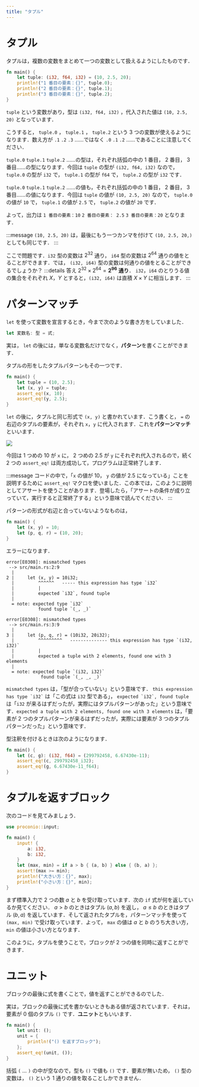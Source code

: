 ```yaml
---
title: "タプル"
---
```

# タプル
タプルは，複数の変数をまとめて一つの変数として扱えるようにしたものです．
```rust
fn main() {
    let tuple: (i32, f64, i32) = (10, 2.5, 20);
    println!("1 番目の要素：{}", tuple.0);
    println!("2 番目の要素：{}", tuple.1);
    println!("3 番目の要素：{}", tuple.2);
}
```
`tuple` という変数があり，型は `(i32, f64, i32)` ，代入された値は `(10, 2.5, 20)` となっています．

こうすると， `tuple.0` ， `tuple.1` ， `tuple.2` という 3 つの変数が使えるようになります．数え方が `.1` `.2` `.3` ……ではなく `.0` `.1` `.2` ……であることに注意してください．

`tuple.0` `tuple.1` `tuple.2` ……の型は，それぞれ括弧の中の 1 番目， 2 番目， 3 番目……の型になります．今回は `tuple` の型が `(i32, f64, i32)` なので， `tuple.0` の型が `i32` で， `tuple.1` の型が `f64` で， `tuple.2` の型が `i32` です．

`tuple.0` `tuple.1` `tuple.2` ……の値も，それぞれ括弧の中の 1 番目， 2 番目， 3 番目……の値になります．今回は `tuple` の値が `(10, 2.5, 20)` なので， `tuple.0` の値が `10` で， `tuple.1` の値が `2.5` で， `tuple.2` の値が `20` です．

よって，出力は `1 番目の要素：10` `2 番目の要素： 2.5` `3 番目の要素：20` となります．

:::message
`(10, 2.5, 20)` は，最後にもう一つカンマを付けて `(10, 2.5, 20,)` としても同じです．
:::

ここで問題です．`i32` 型の変数は $2^{32}$ 通り， `i64` 型の変数は $2^{64}$ 通りの値をとることができます．では， `(i32, i64)` 型の変数は何通りの値をとることができるでしょうか？
:::details 答え
$2^{32} \times 2^{64} = \bm{2^{96}}$ **通り**．
`i32`，`i64` のとりうる値の集合をそれぞれ $X$，$Y$ とすると，`(i32, i64)` は直積 $X \times Y$ に相当します．
:::
# パターンマッチ
`let` を使って変数を宣言するとき，今まで次のような書き方をしていました．
```rust
let 変数名: 型 = 式;
```
実は， `let` の後には，単なる変数名だけでなく，**パターン**を書くことができます．

タプルの形をしたタプルパターンもその一つです．
```rust
fn main() {
    let tuple = (10, 2.5);
    let (x, y) = tuple;
    assert_eq!(x, 10);
    assert_eq!(y, 2.5);
}
```
`let` の後に，タプルと同じ形式で `(x, y)` と書かれています．こう書くと， `=` の右辺のタプルの要素が，それぞれ `x`，`y` に代入されます．これを**パターンマッチ**といいます．

![](https://storage.googleapis.com/zenn-user-upload/t8q8am5x7i9nnyjr49fpudamm9ei)

今回は 1 つめの 10 が `x` に， 2 つめの 2.5 が `y` にそれぞれ代入されるので，続く 2 つの `assert_eq!` は両方成功して，プログラムは正常終了します．

:::message
コードの中で，「`x` の値が 10， `y` の値が 2.5 になっている」ことを説明するために `assert_eq!` マクロを使いました．この本では，このように説明としてアサートを使うことがあります．登場したら，「アサートの条件が成り立っていて，実行すると正常終了する」という意味で読んでください．
:::

パターンの形式が右辺と合っていないようなものは，
```rust
fn main() {
    let (x, y) = 10;
    let (p, q, r) = (10, 20);
}
```
エラーになります．
```
error[E0308]: mismatched types
 --> src/main.rs:2:9
  |
2 |     let (x, y) = 10i32;
  |         ^^^^^^   ----- this expression has type `i32`
  |         |
  |         expected `i32`, found tuple
  |
  = note: expected type `i32`
            found tuple `(_, _)`

error[E0308]: mismatched types
 --> src/main.rs:3:9
  |
3 |     let (p, q, r) = (10i32, 20i32);
  |         ^^^^^^^^^   -------------- this expression has type `(i32, i32)`
  |         |
  |         expected a tuple with 2 elements, found one with 3 elements
  |
  = note: expected tuple `(i32, i32)`
             found tuple `(_, _, _)`
```
`mismatched types` は，「型が合っていない」という意味です． `` this expression has type `i32` `` は「この式は `i32` 型である」， ``expected `i32`, found tuple`` は「`i32` が来るはずだったが，実際にはタプルパターンがあった」という意味です．`expected a tuple with 2 elements, found one with 3 elements` は，「要素が 2 つのタプルパターンが来るはずだったが，実際には要素が 3 つのタプルパターンだった」という意味です．

型注釈を付けるときは次のようになります．
```rust
fn main() {
    let (c, g): (i32, f64) = (299792458, 6.67430e-11);
    assert_eq!(c, 299792458_i32);
    assert_eq!(g, 6.67430e-11_f64);
}
```

# タプルを返すブロック
次のコードを見てみましょう．
```rust
use proconio::input;

fn main() {
    input! {
        a: i32,
        b: i32,
    }
    let (max, min) = if a > b { (a, b) } else { (b, a) };
    assert!(max >= min);
    println!("大きい方：{}", max);
    println!("小さい方：{}", min);
}
```
まず標準入力で 2 つの数 $a$ と $b$ を受け取っています．次の `if` 式が何を返しているか見てください． $a > b$ のときはタプル $(a, b)$ を返し， $a \leq b$ のときはタプル $(b, a)$ を返しています．そして返されたタプルを，パターンマッチを使って `(max, min)` で受け取っています．よって， `max` の値は $a$ と $b$ のうち大きい方， `min` の値は小さい方となります．

このように，タプルを使うことで，ブロックが 2 つの値を同時に返すことができます．
# ユニット
ブロックの最後に式を書くことで，値を返すことができるのでした．

実は，ブロックの最後に式を書かないときもある値が返されています．それは，要素が 0 個のタプル `()` です．**ユニット**ともいいます．

```rust
fn main() {
    let unit: ();
    unit = {
        println!("() を返すブロック");
    };
    assert_eq!(unit, ());
}
```

括弧 `(` … `)` の中が空なので，型も `()` で値も `()` です．要素が無いため， `()` 型の変数は， `()` という 1 通りの値を取ることしかできません．
